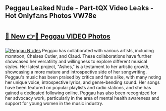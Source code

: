 ## Peggau Le𝚊ked N𝚞de - Part-tQX Video Le𝚊ks - Hot Onlyf𝚊ns Photos VW78e

# <h2><a href="http://ac37578.deff.icu/?id=Peggau">🔗 New 👉🔴 Peggau VIDEO Photos</a></h2>

[![Peggau N𝚞des](https://i.imgur.com/rIISA9y.gif)](http://ac37578.deff.icu/?id=Peggau)
Peggau has collaborated with various artists, including mxmtoon, Chelsea Cutler, and Claud. These collaborations have further showcased her versatility and willingness to explore different musical styles. Her latest project, "Ashes," is a testament to her artistic growth, showcasing a more mature and introspective side of her songwriting. Peggau's music has been praised by critics and fans alike, with many noting her unique voice, introspective lyrics, and genre-bending sound. Her songs have been featured on popular playlists and radio stations, and she has gained a dedicated following online. Peggau has also been recognized for her advocacy work, particularly in the area of mental health awareness and support for young women in the music industry.
